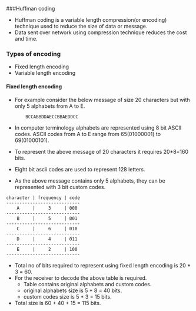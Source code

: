 ###Huffman coding

- Huffman coding is a variable length compression(or encoding) technique used to reduce the size of data or message.
- Data sent over network using compression technique reduces the cost and time.

### Types of encoding

- Fixed length encoding
- Variable length encoding

#### Fixed length encoding

- For example consider the below message of size 20 characters but with only 
  5 alphabets from A to E.

    ```
        BCCABBDDAECCBBAEDDCC
    ```
- In computer terminology alphabets are represented using 8 bit ASCII codes. 
  ASCII codes from A to E range from 65(01000001) to 69(01000101).
- To represent the above message of 20 characters it requires 20*8=160 bits.
- Eight bit ascii codes are used to represent 128 letters.  
- As the above message contains only 5 alphabets, they can be represented with 3 bit custom codes.

```
character | frequency | code
----------------------------
    A     |     3     | 000
----------------------------
    B     |     5     | 001
----------------------------
    C     |     6     | 010
----------------------------
    D     |     4     | 011
----------------------------
    E     |     2     | 100
----------------------------
```
- Total no of bits required to represent using fixed length encoding is 20 * 3 = 60.
- For the receiver to decode the above table is required.
  - Table contains original alphabets and custom codes.
  - original alphabets size is 5 * 8 = 40 bits.
  - custom codes size is 5 * 3 = 15 bits.
- Total size is 60 + 40 + 15 = 115 bits.